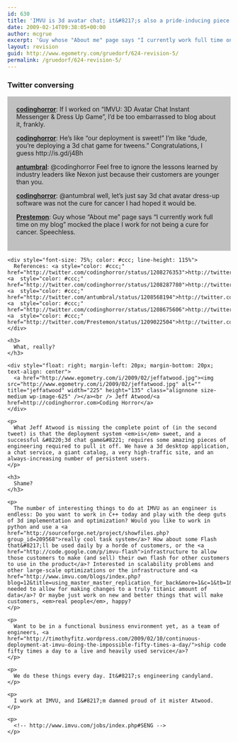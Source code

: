 ```yaml
---
id: 630
title: 'IMVU is 3d avatar chat; it&#8217;s also a pride-inducing piece of software engineering.'
date: 2009-02-14T09:38:05+00:00
author: mcgrue
excerpt: 'Guy whose "About me" page says "I currently work full time on my blog" mocked the place I work for not being a cure for cancer. '
layout: revision
guid: http://www.egometry.com/gruedorf/624-revision-5/
permalink: /gruedorf/624-revision-5/
---
```

### Twitter conversing

<div style="padding: 20px; background-color: silver;">
  <b><a href="http://twitter.com/codinghorror">codinghorror</a></b>: If I worked on &#8220;IMVU: 3D Avatar Chat Instant Messenger & Dress Up Game&#8221;, I&#8217;d be too embarrassed to blog about it, frankly.</p> 
  
  <p>
    <b><a href="http://twitter.com/codinghorror">codinghorror</a></b>: He&#8217;s like &#8220;our deployment is sweet!&#8221; I&#8217;m like &#8220;dude, you&#8217;re deploying a 3d chat game for tweens.&#8221; Congratulations, I guess http://is.gd/j4Bh
  </p>
  
  <p>
    <b><a href="http://twitter.com/antumbral">antumbral</a></b>: @codinghorror Feel free to ignore the lessons learned by industry leaders like Nexon just because their customers are younger than you.
  </p>
  
  <p>
    <b><a href="http://twitter.com/codinghorror">codinghorror</a></b>: @antumbral well, let&#8217;s just say 3d chat avatar dress-up software was not the cure for cancer I had hoped it would be.
  </p>
  
  <p>
    <b><a href="http://twitter.com/Prestemon">Prestemon</a></b>: Guy whose &#8220;About me&#8221; page says &#8220;I currently work full time on my blog&#8221; mocked the place I work for not being a cure for cancer. Speechless. </div> 
    
    <div style="font-size: 75%; color: #ccc; line-height: 115%">
      References: <a style="color: #ccc;" href="http://twitter.com/codinghorror/status/1208276353">http://twitter.com/codinghorror/status/1208276353</a> <a  style="color: #ccc;"  href="http://twitter.com/codinghorror/status/1208287780">http://twitter.com/codinghorror/status/1208287780</a> <a  style="color: #ccc;"  href="http://twitter.com/antumbral/status/1208568194">http://twitter.com/antumbral/status/1208568194</a> <a  style="color: #ccc;"  href="http://twitter.com/codinghorror/status/1208675606">http://twitter.com/codinghorror/status/1208675606</a> <a  style="color: #ccc;"  href="http://twitter.com/Prestemon/status/1209022504">http://twitter.com/Prestemon/status/1209022504</a>
    </div>
    
    <h3>
      What, really?
    </h3>
    
    <div style="float: right; margin-left: 20px; margin-bottom: 20px; text-align: center">
      <a href="http://www.egometry.com/i/2009/02/jeffatwood.jpg"><img src="http://www.egometry.com/i/2009/02/jeffatwood.jpg" alt="" title="jeffatwood" width="225" height="135" class="alignnone size-medium wp-image-625" /></a><br /> Jeff Atwood/<a href=http://codinghorror.com>Coding Horror</a>
    </div>
    
    <p>
      What Jeff Atwood is missing the complete point of (in the second tweet) is that the deployment system <em>is</em> sweet, and a successful &#8220;3d chat game&#8221; requires some amazing pieces of engineering required to pull it off. We have a 3d desktop application, a chat service, a giant catalog, a very high-traffic site, and an always-increasing number of persistent users.
    </p>
    
    <h3>
      Shame?
    </h3>
    
    <p>
      The number of interesting things to do at IMVU as an engineer is endless: Do you want to work in C++ today and play with the deep guts of 3d implementation and optimization? Would you like to work in python and use a <a href="http://sourceforge.net/project/showfiles.php?group_id=209568">really cool task system</a>? How about some Flash that&#8217;ll be used daily by a horde of customers, or the <a href="http://code.google.com/p/imvu-flash">infrastructure to allow those customers to make (and sell) their own flash for other customers to use in the product</a>? Interested in scalability problems and other large-scale optimizations or the infrastructure and <a href="http://www.imvu.com/blogs/index.php?blog=12&title=using_master_master_replication_for_back&more=1&c=1&tb=1&pb=1">strategies needed to allow for making changes to a truly titanic amount of data</a>? Or maybe just work on new and better things that will make customers, <em>real people</em>, happy?
    </p>
    
    <p>
      Want to be in a functional business environment yet, as a team of engineers, <a href="http://timothyfitz.wordpress.com/2009/02/10/continuous-deployment-at-imvu-doing-the-impossible-fifty-times-a-day/">ship code fifty times a day to a live and heavily used service</a>?
    </p>
    
    <p>
      We do these things every day. It&#8217;s engineering candyland.
    </p>
    
    <p>
      I work at IMVU, and I&#8217;m damned proud of it mister Atwood.
    </p>
    
    <p>
      <!-- http://www.imvu.com/jobs/index.php#SENG -->
    </p>